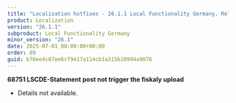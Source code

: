 ```yaml
---
title: "Localization hotfixes - 26.1.1 Local Functionality Germany, Release date July 1, 2025 - Hotfixes"
product: Localization
version: "26.1.1"
subproduct: Local Functionality Germany
minor_version: "26.1"
date: 2025-07-01 00:00:00+00:00
order: 89
guid: b76ee4c87ee6cf9417a114cb1a315b28994a9076
---
```


<strong>68751 LSCDE-Statement post not trigger the fiskaly upload</strong>
<ul><li>Details not available.</li></ul>

